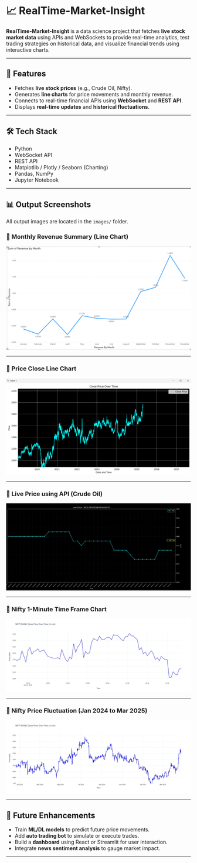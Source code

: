 # 📈 RealTime-Market-Insight

**RealTime-Market-Insight** is a data science project that fetches **live stock market data** using APIs and WebSockets to provide real-time analytics, test trading strategies on historical data, and visualize financial trends using interactive charts.

---

## 🚀 Features

- Fetches **live stock prices** (e.g., Crude Oil, Nifty).
- Generates **line charts** for price movements and monthly revenue.
- Connects to real-time financial APIs using **WebSocket** and **REST API**.
- Displays **real-time updates** and **historical fluctuations**.

---

## 🛠️ Tech Stack

- Python  
- WebSocket API  
- REST API  
- Matplotlib / Plotly / Seaborn (Charting)  
- Pandas, NumPy  
- Jupyter Notebook  

---

## 📊 Output Screenshots  
All output images are located in the `images/` folder.

### 📌 Monthly Revenue Summary (Line Chart)  
![Monthly Revenue](images/Screenshot%202024-06-23%20224757.png)

---

### 📌 Price Close Line Chart  
![Price Close Chart](images/Screenshot%202025-07-29%20181701.png)

---

### 📌 Live Price using API (Crude Oil)  
![Live Crude Oil Price](images/WhatsApp%20Image%202025-07-29%20at%207.40.43%20PM.jpeg)

---

### 📌 Nifty 1-Minute Time Frame Chart  
![Nifty 1 Min Chart](images/WhatsApp%20Image%202025-07-29%20at%207.42.22%20PM.jpeg)

---

### 📌 Nifty Price Fluctuation (Jan 2024 to Mar 2025)  
![Nifty 2024-2025](images/WhatsApp%20Image%202025-07-29%20at%207.43.26%20PM.jpeg)

---

## 🔮 Future Enhancements

- Train **ML/DL models** to predict future price movements.
- Add **auto trading bot** to simulate or execute trades.
- Build a **dashboard** using React or Streamlit for user interaction.
- Integrate **news sentiment analysis** to gauge market impact.

---

